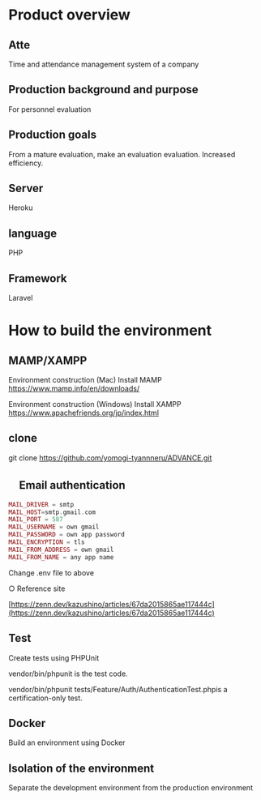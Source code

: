 # Product overview

## Atte
Time and attendance management system of a company

## Production background and purpose
For personnel evaluation

## Production goals
From a mature evaluation, make an evaluation evaluation.
Increased efficiency.

## Server
Heroku

## language
PHP

## Framework
Laravel

# How to build the environment

## MAMP/XAMPP
Environment construction (Mac)
Install MAMP
https://www.mamp.info/en/downloads/

Environment construction (Windows)
Install XAMPP
https://www.apachefriends.org/jp/index.html

## clone
git clone https://github.com/yomogi-tyannneru/ADVANCE.git

## 　Email authentication

```php
MAIL_DRIVER = smtp
MAIL_HOST=smtp.gmail.com
MAIL_PORT = 587
MAIL_USERNAME = own gmail
MAIL_PASSWORD = own app password
MAIL_ENCRYPTION = tls
MAIL_FROM_ADDRESS = own gmail
MAIL_FROM_NAME = any app name
```

Change .env file to above

○ Reference site

[https://zenn.dev/kazushino/articles/67da2015865ae117444c](https://zenn.dev/kazushino/articles/67da2015865ae117444c)

## Test
Create tests using PHPUnit

vendor/bin/phpunit is the test code.

vendor/bin/phpunit tests/Feature/Auth/AuthenticationTest.phpis a certification-only test.

## Docker
Build an environment using Docker



## Isolation of the environment
Separate the development environment from the production environment








